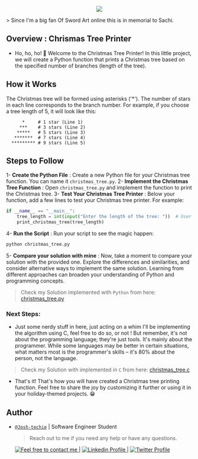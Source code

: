 <p align="center">
<img src ="https://i.pinimg.com/originals/37/c6/20/37c620871c6cdbc6063792a82df38d46.jpg">
</p>
<p aling="center">
> Since I'm a big fan Of Sword Art online this is in memorial to Sachi.
</p>

<h2> Overview : Chrismas Tree Printer </h2>

- Ho, ho, ho! 🎄 Welcome to the Christmas Tree Printer! In this little project, we will create a Python function that prints a Christmas tree based on the specified number of branches (length of the tree).

<h2> How it Works </h2>

The Christmas tree will be formed using asterisks ('\*'). The number of stars in each line corresponds to the branch number. For example, if you choose a tree length of 5, it will look like this:

```
      *     # 1 star (Line 1)
     ***    # 3 stars (Line 2)
    *****   # 5 stars (Line 3)
   *******  # 7 stars (Line 4)
  ********* # 9 stars (Line 5)
```

<h2> Steps to Follow </h2>

1- **Create the Python File** : Create a new Python file for your Christmas tree function. You can name it `christmas_tree.py`.
2- **Implement the Christmas Tree Function** : Open `christmas_tree.py` and implement the function to print the Christmas tree.
3- **Test Your Christmas Tree Printer** : Below your function, add a few lines to test your Christmas tree printer. For example:

```python
if __name__ == "__main__":
    tree_length = int(input("Enter the length of the tree: "))  # User input for tree length
    print_christmas_tree(tree_length)
```

4- **Run the Script** : Run your script to see the magic happen:

```bash
python christmas_tree.py
```

5- **Compare your solution with mine** : Now, take a moment to compare your solution with the provided one. Explore the differences and similarities, and consider alternative ways to implement the same solution. Learning from different approaches can broaden your understanding of Python and programming concepts.

> Check my Solution implemented with `Python` from here: [christmas_tree.py](./christmas_tree.py)

### Next Steps:

- Just some nerdy stuff in here, just acting on a whim I'll be implementing the algorithm using C, feel free to do so, or not ! But remember, it's not about the programming language; they're just tools. It's mainly about the programmer. While some languages may be better in certain situations, what matters most is the programmer's skills – it's 80% about the person, not the language.

> Check my Solution with implemented in `C` from here: [christmas_tree.c](./christmas_tree.c)

- That's it! That's how you will have created a Christmas tree printing function. Feel free to share the joy by customizing it further or using it in your holiday-themed projects. 😁

<h2> Author </h2>

- [`@Josh-techie`]() | Software Engineer Student

  > Reach out to me if you need any help or have any questions.

  <a href="mailto:youssef.abouyahia@e-polytechnique.ma">
  	<img alt="Feel free to contact me" src="https://img.shields.io/badge/-Ask_me_anything-blue?style=flat&logo=Gmail&logoColor=white&link=mailto:youssef.abouyahia@e-polytechnique.ma&color=3d85c6" />
  </a>
  <span> | </span>
    <a href="https://www.linkedin.com/in/youssef-abouyahia/">
        <img alt="Linkedin Profile" src="https://img.shields.io/badge/-Linkedin-0072b1?style=flat&logo=Linkedin&logoColor=white&link=https://www.linkedin.com/in/youssef-abouyahia/" />
    </a>
    <span> | </span>
    <a href="https://twitter.com/JoesephAb">
        <img alt="Twitter Profile" src="https://img.shields.io/badge/-Twitter-0072b1?style=flat&logo=Twitter&logoColor=white&link=https://twitter.com/JoesephAb&color=1DA1F2" />
    </a>
